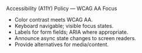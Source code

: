 Accessibility (A11Y) Policy — WCAG AA Focus

- Color contrast meets WCAG AA.
- Keyboard navigable; visible focus states.
- Labels for form fields; ARIA where appropriate.
- Announce async state changes to screen readers.
- Provide alternatives for media/content.

